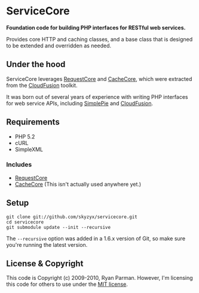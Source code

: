 # ServiceCore

**Foundation code for building PHP interfaces for RESTful web services.**

Provides core HTTP and caching classes, and a base class that is designed to be extended and overridden as needed.

## Under the hood

ServiceCore leverages [RequestCore](http://github.com/cloudfusion/requestcore) and [CacheCore](http://github.com/cloudfusion/cachecore), which were extracted from the [CloudFusion](http://github.com/cloudfusion/cloudfusion) toolkit.

It was born out of several years of experience with writing PHP interfaces for web service APIs, including [SimplePie](http://simplepie.org) and [CloudFusion](http://getcloudfusion.com).

## Requirements

* PHP 5.2
* cURL
* SimpleXML

### Includes
* [RequestCore](http://github.com/cloudfusion/requestcore)
* [CacheCore](http://github.com/cloudfusion/cachecore) (This isn't actually used anywhere yet.)

## Setup

	git clone git://github.com/skyzyx/servicecore.git
	cd servicecore
	git submodule update --init --recursive

The `--recursive` option was added in a 1.6.x version of Git, so make sure you're running the latest version.

## License & Copyright

This code is Copyright (c) 2009-2010, Ryan Parman. However, I'm licensing this code for others to use under the [MIT license](http://www.opensource.org/licenses/mit-license.php).
